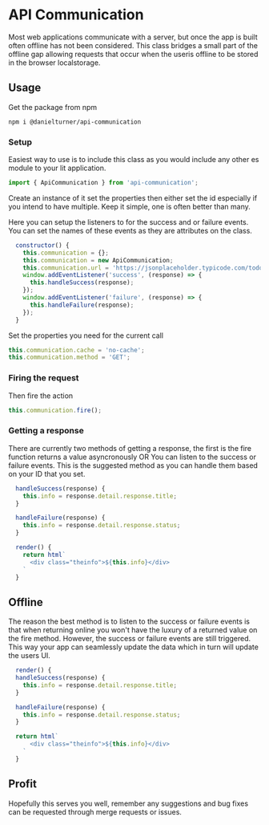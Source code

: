 # API Communication
Most web applications communicate with a server, but once the app is built often offline has not been considered.
This class bridges a small part of the offline gap allowing requests that occur when the useris offline to be stored in the browser localstorage.


## Usage
Get the package from npm
```npm
npm i @danielturner/api-communication
```

### Setup
Easiest way to use is to include this class as you would include any other es module to your lit application.
```javascript
import { ApiCommunication } from 'api-communication';
```
Create an instance of it set the properties then either set the id especially if you intend to have multiple.
Keep it simple, one is often better than many.

Here you can setup the listeners to for the success and or failure events.
You can set the names of these events as they are attributes on the class.
```javascript
  constructor() {
    this.communication = {};
    this.communication = new ApiCommunication;
    this.communication.url = 'https://jsonplaceholder.typicode.com/todos/1';
    window.addEventListener('success', (response) => {
      this.handleSuccess(response);
    });
    window.addEventListener('failure', (response) => {
      this.handleFailure(response);
    });
  }
```

Set the properties you need for the current call
```javascript
this.communication.cache = 'no-cache';
this.communication.method = 'GET';
```
### Firing the request
Then fire the action
```javascript 
this.communication.fire();
```

### Getting a response
There are currently two methods of getting a response, the first is the fire function returns a value asyncronously
OR
You can listen to the success or failure events.
This is the suggested method as you can handle them based on your ID that you set.
```javascript
  handleSuccess(response) {
    this.info = response.detail.response.title;
  }

  handleFailure(response) {
    this.info = response.detail.response.status;
  }

  render() {
    return html`
      <div class="theinfo">${this.info}</div>
    `
  }
```
## Offline
The reason the best method is to listen to the success or failure events is that when returning online you won't have the luxury of a returned value on the fire method. However, the success or failure events are still triggered. This way your app can seamlessly update the data which in turn will update the users UI.
```javascript
  render() {
  handleSuccess(response) {
    this.info = response.detail.response.title;
  }

  handleFailure(response) {
    this.info = response.detail.response.status;
  }

  return html`
      <div class="theinfo">${this.info}</div>
    `
  }
```

## Profit
Hopefully this serves you well, remember any suggestions and bug fixes can be requested through merge requests or issues.